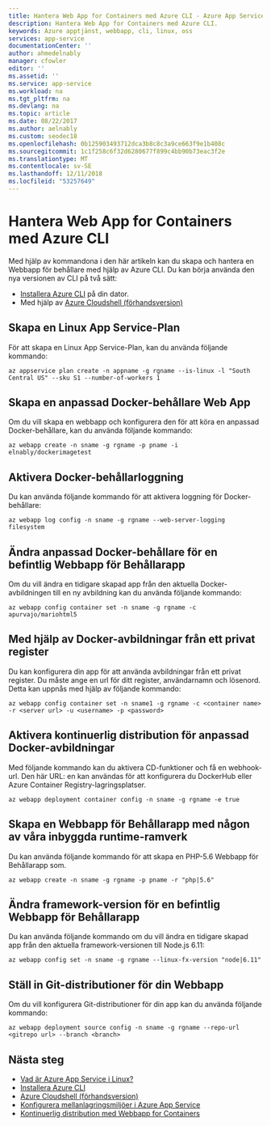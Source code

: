 ```yaml
---
title: Hantera Web App for Containers med Azure CLI - Azure App Service | Microsoft Docs
description: Hantera Web App for Containers med Azure CLI.
keywords: Azure apptjänst, webbapp, cli, linux, oss
services: app-service
documentationCenter: ''
author: ahmedelnably
manager: cfowler
editor: ''
ms.assetid: ''
ms.service: app-service
ms.workload: na
ms.tgt_pltfrm: na
ms.devlang: na
ms.topic: article
ms.date: 08/22/2017
ms.author: aelnably
ms.custom: seodec18
ms.openlocfilehash: 0b125903493712dca3b8c8c3a9ce663f9e1b408c
ms.sourcegitcommit: 1c1f258c6f32d6280677f899c4bb90b73eac3f2e
ms.translationtype: MT
ms.contentlocale: sv-SE
ms.lasthandoff: 12/11/2018
ms.locfileid: "53257649"
---
```

# <a name="manage-web-app-for-containers-using-azure-cli"></a>Hantera Web App for Containers med Azure CLI

Med hjälp av kommandona i den här artikeln kan du skapa och hantera en Webbapp för behållare med hjälp av Azure CLI.
Du kan börja använda den nya versionen av CLI på två sätt:

* [Installera Azure CLI](https://docs.microsoft.com/cli/azure/install-azure-cli) på din dator.
* Med hjälp av [Azure Cloudshell (förhandsversion)](../../cloud-shell/overview.md)

## <a name="create-a-linux-app-service-plan"></a>Skapa en Linux App Service-Plan

För att skapa en Linux App Service-Plan, kan du använda följande kommando:

```azurecli-interactive
az appservice plan create -n appname -g rgname --is-linux -l "South Central US" --sku S1 --number-of-workers 1
```

## <a name="create-a-custom-docker-container-web-app"></a>Skapa en anpassad Docker-behållare Web App

Om du vill skapa en webbapp och konfigurera den för att köra en anpassad Docker-behållare, kan du använda följande kommando:

```azurecli-interactive
az webapp create -n sname -g rgname -p pname -i elnably/dockerimagetest
```

## <a name="activate-the-docker-container-logging"></a>Aktivera Docker-behållarloggning

Du kan använda följande kommando för att aktivera loggning för Docker-behållare:

```azurecli-interactive
az webapp log config -n sname -g rgname --web-server-logging filesystem
```

## <a name="change-the-custom-docker-container-for-an-existing-web-app-for-containers-app"></a>Ändra anpassad Docker-behållare för en befintlig Webbapp för Behållarapp

Om du vill ändra en tidigare skapad app från den aktuella Docker-avbildningen till en ny avbildning kan du använda följande kommando:

```azurecli-interactive
az webapp config container set -n sname -g rgname -c apurvajo/mariohtml5
```

## <a name="using-docker-images-from-a-private-registry"></a>Med hjälp av Docker-avbildningar från ett privat register

Du kan konfigurera din app för att använda avbildningar från ett privat register. Du måste ange en url för ditt register, användarnamn och lösenord. Detta kan uppnås med hjälp av följande kommando:

```azurecli-interactive
az webapp config container set -n sname1 -g rgname -c <container name> -r <server url> -u <username> -p <password>
```

## <a name="enable-continuous-deployments-for-custom-docker-images"></a>Aktivera kontinuerlig distribution för anpassad Docker-avbildningar

Med följande kommando kan du aktivera CD-funktioner och få en webhook-url. Den här URL: en kan användas för att konfigurera du DockerHub eller Azure Container Registry-lagringsplatser.

```azurecli-interactive
az webapp deployment container config -n sname -g rgname -e true
```

## <a name="create-a-web-app-for-containers-app-using-one-of-our-built-in-runtime-frameworks"></a>Skapa en Webbapp för Behållarapp med någon av våra inbyggda runtime-ramverk

Du kan använda följande kommando för att skapa en PHP-5.6 Webbapp för Behållarapp som.

```azurecli-interactive
az webapp create -n sname -g rgname -p pname -r "php|5.6"
```

## <a name="change-framework-version-for-an-existing-web-app-for-containers-app"></a>Ändra framework-version för en befintlig Webbapp för Behållarapp

Du kan använda följande kommando om du vill ändra en tidigare skapad app från den aktuella framework-versionen till Node.js 6.11:

```azurecli-interactive
az webapp config set -n sname -g rgname --linux-fx-version "node|6.11"
```

## <a name="set-up-git-deployments-for-your-web-app"></a>Ställ in Git-distributioner för din Webbapp

Om du vill konfigurera Git-distributioner för din app kan du använda följande kommando:

```azurecli-interactive
az webapp deployment source config -n sname -g rgname --repo-url <gitrepo url> --branch <branch>
```

## <a name="next-steps"></a>Nästa steg

* [Vad är Azure App Service i Linux?](app-service-linux-intro.md)
* [Installera Azure CLI](https://docs.microsoft.com/cli/azure/install-azure-cli)
* [Azure Cloudshell (förhandsversion)](../../cloud-shell/overview.md)
* [Konfigurera mellanlagringsmiljöer i Azure App Service](../../app-service/web-sites-staged-publishing.md?toc=%2fazure%2fapp-service%2fcontainers%2ftoc.json)
* [Kontinuerlig distribution med Webbapp for Containers](app-service-linux-ci-cd.md)
